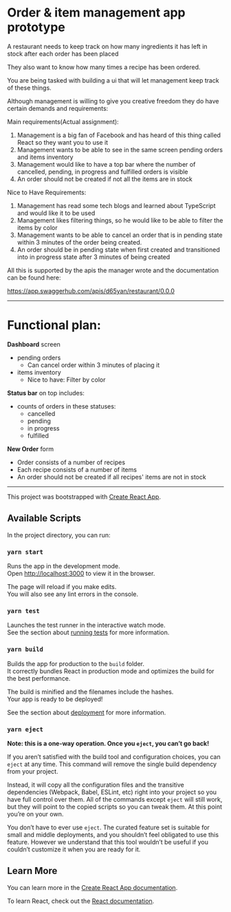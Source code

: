 # Order & item management app prototype

A restaurant needs to keep track on how many ingredients it has left in stock after each order has been placed

They also want to know how many times a recipe has been ordered.

You are being tasked with building a ui that will let management keep track of these things.

Although management is willing to give you creative freedom they do have certain demands and requirements:

Main requirements(Actual assignment):

1. Management is a big fan of Facebook and has heard of this thing called React so they want you to use it
2. Management wants to be able to see in the same screen pending orders and items inventory
3. Management would like to have a top bar where the number of cancelled, pending, in progress and fulfilled orders is visible
4. An order should not be created if not all the items are in stock

Nice to Have Requirements:

1. Management has read some tech blogs and learned about TypeScript and would like it to be used
1. Management likes filtering things, so he would like to be able to filter the items by color
2. Management wants to be able to cancel an order that is in pending state within 3 minutes of the order being created.
3. An order should be in pending state when first created and transitioned into in progress state after 3 minutes of being created

All this is supported by the apis the manager wrote and the documentation can be found here:

https://app.swaggerhub.com/apis/d65yan/restaurant/0.0.0

------------------

# Functional plan:

**Dashboard** screen

- pending orders
  - Can cancel order within 3 minutes of placing it
- items inventory
  - Nice to have: Filter by color

**Status bar** on top includes:

- counts of orders in these statuses:
  - cancelled
  - pending
  - in progress
  - fulfilled

**New Order** form

- Order consists of a number of recipes
- Each recipe consists of a number of items
- An order should not be created if all recipes' items are not in stock

------------------

This project was bootstrapped with [Create React App](https://github.com/facebook/create-react-app).

## Available Scripts

In the project directory, you can run:

### `yarn start`

Runs the app in the development mode.<br />
Open [http://localhost:3000](http://localhost:3000) to view it in the browser.

The page will reload if you make edits.<br />
You will also see any lint errors in the console.

### `yarn test`

Launches the test runner in the interactive watch mode.<br />
See the section about [running tests](https://facebook.github.io/create-react-app/docs/running-tests) for more information.

### `yarn build`

Builds the app for production to the `build` folder.<br />
It correctly bundles React in production mode and optimizes the build for the best performance.

The build is minified and the filenames include the hashes.<br />
Your app is ready to be deployed!

See the section about [deployment](https://facebook.github.io/create-react-app/docs/deployment) for more information.

### `yarn eject`

**Note: this is a one-way operation. Once you `eject`, you can’t go back!**

If you aren’t satisfied with the build tool and configuration choices, you can `eject` at any time. This command will remove the single build dependency from your project.

Instead, it will copy all the configuration files and the transitive dependencies (Webpack, Babel, ESLint, etc) right into your project so you have full control over them. All of the commands except `eject` will still work, but they will point to the copied scripts so you can tweak them. At this point you’re on your own.

You don’t have to ever use `eject`. The curated feature set is suitable for small and middle deployments, and you shouldn’t feel obligated to use this feature. However we understand that this tool wouldn’t be useful if you couldn’t customize it when you are ready for it.

## Learn More

You can learn more in the [Create React App documentation](https://facebook.github.io/create-react-app/docs/getting-started).

To learn React, check out the [React documentation](https://reactjs.org/).
